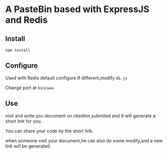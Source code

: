 # A PasteBin based with ExpressJS and Redis

## Install

`npm install`

## Configure

Used with Redis default configure.If different,modify `db.js`

Change port at `bin/www`

## Use

visit and write you document on ckeditor,submited and It will generate a short link for you.

You can share your code by the short link.

when someone visit your document,he can also do some modify,and a new link will be generated.